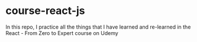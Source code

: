 # course-react-js
In this repo, I practice all the things that I have learned and re-learned in the React - From Zero to Expert course on Udemy
